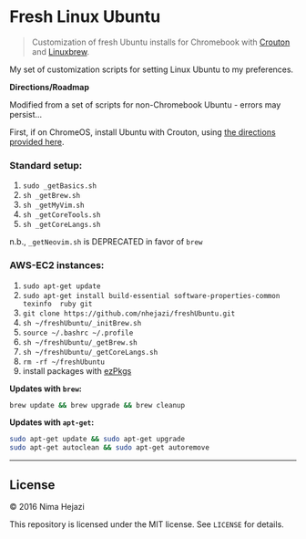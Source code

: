 # Fresh Linux Ubuntu

> Customization of fresh Ubuntu installs for Chromebook with
[Crouton](https://github.com/dnschneid/crouton) and
[Linuxbrew](http://linuxbrew.sh/).

My set of customization scripts for setting Linux Ubuntu to my preferences.

**Directions/Roadmap**

Modified from a set of scripts for non-Chromebook Ubuntu - errors may persist...

First, if on ChromeOS, install Ubuntu with Crouton, using [the directions
provided
here](https://www.linux.com/learn/tutorials/795730-how-to-easily-install-ubuntu-on-chromebook-with-crouton).

### Standard setup:
1. `sudo _getBasics.sh`
2. `sh _getBrew.sh`
3. `sh _getMyVim.sh`
4. `sh _getCoreTools.sh`
5. `sh _getCoreLangs.sh`

n.b., `_getNeovim.sh` is DEPRECATED in favor of `brew`

### AWS-EC2 instances:
1. `sudo apt-get update`
2. `sudo apt-get install build-essential software-properties-common texinfo 
   ruby git`
3. `git clone https://github.com/nhejazi/freshUbuntu.git`
4. `sh ~/freshUbuntu/_initBrew.sh`
5. `source ~/.bashrc ~/.profile`
6. `sh ~/freshUbuntu/_getBrew.sh`
7. `sh ~/freshUbuntu/_getCoreLangs.sh`
8. `rm -rf ~/freshUbuntu`
9. install packages with [ezPkgs](https://github.com/nhejazi/ezPkgs)

__Updates with `brew`:__
```bash
brew update && brew upgrade && brew cleanup
```

__Updates with `apt-get`:__
```bash
sudo apt-get update && sudo apt-get upgrade
sudo apt-get autoclean && sudo apt-get autoremove
```

---

## License

&copy; 2016 Nima Hejazi

This repository is licensed under the MIT license. See `LICENSE` for details.
